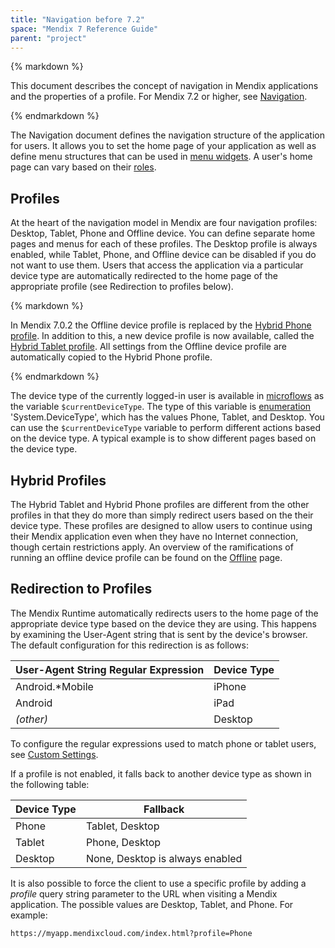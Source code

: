 ```yaml
---
title: "Navigation before 7.2"
space: "Mendix 7 Reference Guide"
parent: "project"
---
```



<div class="alert alert-info">{% markdown %}

This document describes the concept of navigation in Mendix applications and the properties of a profile. For Mendix 7.2 or higher,
see [Navigation](navigation).

{% endmarkdown %}</div>

The Navigation document defines the navigation structure of the application for users. It allows you to set the home page of your application as well as define menu structures that can be used in [menu widgets](menu-widgets). A user's home page can vary based on their [roles](user-roles).

## Profiles

At the heart of the navigation model in Mendix are four navigation profiles: Desktop, Tablet, Phone and Offline device. You can define separate home pages and menus for each of these profiles. The Desktop profile is always enabled, while Tablet, Phone, and Offline device can be disabled if you do not want to use them. Users that access the application via a particular device type are automatically redirected to the home page of the appropriate profile (see Redirection to profiles below).

<div class="alert alert-info">{% markdown %}

In Mendix 7.0.2 the Offline device profile is replaced by the [Hybrid Phone profile](hybrid-phone-profile). In addition to this, a new device profile is now available, called the [Hybrid Tablet profile](hybrid-tablet-profile). All settings from the Offline device profile are automatically copied to the Hybrid Phone profile.

{% endmarkdown %}</div>

The device type of the currently logged-in user is available in [microflows](microflows) as the variable `$currentDeviceType`. The type of this variable is [enumeration](enumerations) 'System.DeviceType', which has the values Phone, Tablet, and Desktop. You can use the `$currentDeviceType` variable to perform different actions based on the device type. A typical example is to show different pages based on the device type.

## Hybrid Profiles

The Hybrid Tablet and Hybrid Phone profiles are different from the other profiles in that they do more than simply redirect users based on the their device type. These profiles are designed to allow users to continue using their Mendix application even when they have no Internet connection, though certain restrictions apply. An overview of the ramifications of running an offline device profile can be found on the [Offline](offline) page. 

## Redirection to Profiles

The Mendix Runtime automatically redirects users to the home page of the appropriate device type based on the device they are using. This happens by examining the User-Agent string that is sent by the device's browser. The default configuration for this redirection is as follows:

| User-Agent String Regular Expression | Device Type |
| --- | --- |
| Android.*Mobile|iPhone|iPod|BlackBerry | Phone |
| Android|iPad | Tablet |
| _(other)_ | Desktop |

To configure the regular expressions used to match phone or tablet users, see [Custom Settings](custom-settings).

If a profile is not enabled, it falls back to another device type as shown in the following table:

| Device Type | Fallback |
| --- | --- |
| Phone | Tablet, Desktop |
| Tablet | Phone, Desktop |
| Desktop | None, Desktop is always enabled |

It is also possible to force the client to use a specific profile by adding a *profile* query string parameter to the URL when visiting a Mendix application. The possible values are Desktop, Tablet, and Phone. For example:

```html
https://myapp.mendixcloud.com/index.html?profile=Phone

```
